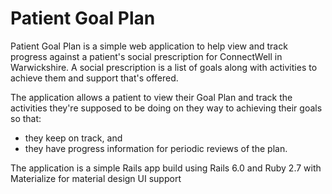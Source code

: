 # Patient Goal Plan

Patient Goal Plan is a simple web application to help view and track progress against a patient's social prescription for ConnectWell in Warwickshire.
A social prescription is a list of goals along with activities to achieve them and support that's offered.

The application allows a patient to view their Goal Plan and track the activities they're supposed to be doing on they way to achieving their goals so that:
- they keep on track, and 
- they have progress information for periodic reviews of the plan.

The application is a simple Rails app build using Rails 6.0 and Ruby 2.7 with Materialize for material design UI support
